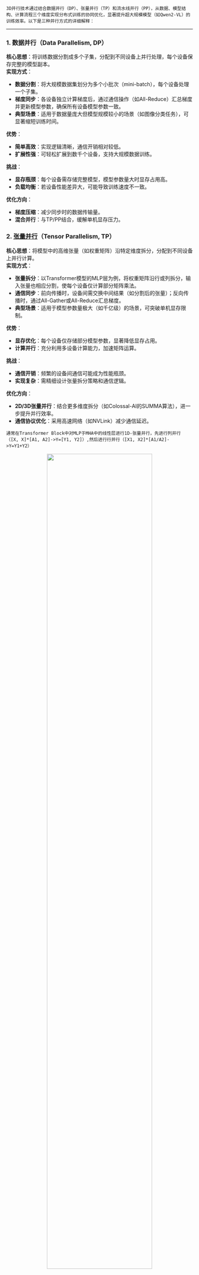 `3D并行技术通过结合数据并行（DP）、张量并行（TP）和流水线并行（PP），从数据、模型结构、计算流程三个维度实现分布式训练的协同优化，显著提升超大规模模型（如Qwen2-VL）的训练效率。以下是三种并行方式的详细解释：`

---
### **1. 数据并行（Data Parallelism, DP）**
**核心思想**：将训练数据分割成多个子集，分配到不同设备上并行处理，每个设备保存完整的模型副本。  
**实现方式**：
- **数据分割**：将大规模数据集划分为多个小批次（mini-batch），每个设备处理一个子集。
- **梯度同步**：各设备独立计算梯度后，通过通信操作（如All-Reduce）汇总梯度并更新模型参数，确保所有设备模型参数一致。
- **典型场景**：适用于数据量庞大但模型规模较小的场景（如图像分类任务），可显著缩短训练时间。

**优势**：
- **简单高效**：实现逻辑清晰，通信开销相对较低。
- **扩展性强**：可轻松扩展到数千个设备，支持大规模数据训练。

**挑战**：
- **显存瓶颈**：每个设备需存储完整模型，模型参数量大时显存占用高。
- **负载均衡**：若设备性能差异大，可能导致训练速度不一致。

**优化方向**：
- **梯度压缩**：减少同步时的数据传输量。
- **混合并行**：与TP/PP结合，缓解单机显存压力。

### **2. [张量并行](https://blog.csdn.net/qq_54445177/article/details/147314655?spm=1001.2101.3001.10796)（Tensor Parallelism, TP）**
**核心思想**：将模型中的高维张量（如权重矩阵）沿特定维度拆分，分配到不同设备上并行计算。  
**实现方式**：
- **张量拆分**：以Transformer模型的MLP层为例，将权重矩阵沿行或列拆分，输入张量也相应分割，使每个设备仅计算部分矩阵乘法。
- **通信同步**：前向传播时，设备间需交换中间结果（如分割后的张量）；反向传播时，通过All-Gather或All-Reduce汇总梯度。
- **典型场景**：适用于模型参数量极大（如千亿级）的场景，可突破单机显存限制。

**优势**：
- **显存优化**：每个设备仅存储部分模型参数，显著降低显存占用。
- **计算并行**：充分利用多设备计算能力，加速矩阵运算。

**挑战**：
- **通信开销**：频繁的设备间通信可能成为性能瓶颈。
- **实现复杂**：需精细设计张量拆分策略和通信逻辑。

**优化方向**：
- **2D/3D张量并行**：结合更多维度拆分（如Colossal-AI的SUMMA算法），进一步提升并行效率。
- **通信协议优化**：采用高速网络（如NVLink）减少通信延迟。

`通常在Transformer Block中对MLP于MHA中的线性层进行1D-张量并行，先进行列并行（[X, X]*[A1, A2]->Y=[Y1, Y2]）,然后进行行并行（[X1, X2]*[A1/A2]->Y=Y1+Y2）`
<div align="center">
  <img src="https://github.com/user-attachments/assets/82779059-3098-4a2f-9cb0-f938cdce58af" width="75%">
</div>

### **3. [流水线并行](https://blog.csdn.net/qq_54445177/article/details/147305522?spm=1001.2101.3001.10752)（Pipeline Parallelism, PP）**
**核心思想**：将模型按层拆分为多个阶段，分配到不同设备上，数据以流水线方式依次通过各阶段。  
**实现方式**：
- **阶段划分**：将模型划分为多个阶段（如前3层、中间4层、后3层），每个设备负责一个阶段。
- **微批次处理**：将输入数据划分为多个微批次（micro-batch），设备在处理完当前微批次后立即传递结果并开始下一微批次，减少空闲时间。
- **气泡优化**：通过增加微批次数量（远大于流水线阶段数）减少气泡时间（设备等待时间）。
- **典型场景**：适用于超大规模模型训练（如GPT-3），可有效利用多设备计算资源。

**优势**：
- **资源高效**：每个设备仅存储部分模型参数，降低显存需求。
- **吞吐量提升**：通过流水线并行处理多个微批次，提高整体训练速度。

**挑战**：
- **气泡时间**：阶段间同步可能导致设备空闲，需优化微批次划分策略。
- **负载均衡**：若模型各阶段计算量差异大，可能导致负载不均。

**优化方向**：
- **非交错/交错式调度**：如Pipedream和Megatron-LM提出的1F1B策略，进一步减少气泡时间。
- **3D并行结合**：与DP/TP结合，形成多维并行策略（如Megatron-LM的PTD-P方法）。

### **3D并行：DP+TP+PP的协同优化**
**核心思想**：通过同时应用数据、张量、流水线并行，从数据分布、模型拆分、计算流程三个维度实现训练效率的最大化。  
**实现方式**：
- **数据维度**：DP负责处理不同批次的数据，实现数据级并行。
- **模型维度**：TP负责拆分单个批次内的张量计算，实现模型级并行。
- **流程维度**：PP负责将模型的不同层分布到不同设备，实现流水线级并行。
- **典型场景**：训练万亿参数量级的模型（如Qwen2-VL），需综合利用多机多卡资源。

**优势**：
- **高效性**：显著缩短训练时间，提升资源利用率。
- **可扩展性**：灵活扩展到数千个设备，支持更大规模模型训练。
- **灵活性**：可根据模型结构和硬件资源调整并行策略组合。

**挑战**：
- **通信开销**：多维并行可能增加设备间通信复杂度。
- **实现复杂**：需精心设计任务划分和同步机制，避免负载不均。

**优化方向**：
- **动态负载均衡**：根据设备性能动态调整任务分配。
- **通信协议优化**：采用高效通信库（如NCCL、Horovod）减少延迟。
- **框架支持**：利用成熟框架（如Megatron-LM、DeepSpeed）简化实现。

---

流水线并行与FSDP中的参数切分在**切分对象、切分维度、通信模式、资源利用率、适用场景**等方面存在显著区别，具体如下：

### 1. **切分对象与维度**
   - **流水线并行**：  
     切分对象是模型的**层（Layer）**，按计算阶段（Stage）将不同层分配到不同设备。例如，将Transformer模型的前N层放在GPU0，后M层放在GPU1。切分维度是**模型结构**，属于**层间并行**。
   - **FSDP参数切分**：  
     切分对象是模型的**参数、优化器状态和梯度**，将完整模型参数拆分为多个分片（Shard），每个设备仅存储部分参数。切分维度是**参数本身**，属于**参数级并行**。

### 2. **通信模式**
   - **流水线并行**：  
     设备间传输的是**中间激活值（Activations）**（前向传播）和**梯度**（反向传播）。通信发生在相邻设备之间，例如GPU0将第N层的输出发送给GPU1进行第N+1层计算。通信量与**批大小（Batch Size）**和**激活值大小**相关。
   - **FSDP参数切分**：  
     设备间需同步**梯度分片**（All-Gather操作）和**参数分片**（Reduce-Scatter操作）。通信发生在所有设备之间，例如每个设备在反向传播后需聚合其他设备的梯度分片以更新本地参数。通信量与**模型参数总量**和**设备数量**相关。

### 3. **资源利用率**
   - **流水线并行**：  
     - **优点**：通过微批次（Micro-Batch）技术可重叠计算与通信，提高设备利用率。  
     - **缺点**：存在**流水线气泡（Bubble）**（设备空闲时间），尤其在设备数量多或批大小小时，气泡比例可能显著增加。
   - **FSDP参数切分**：  
     - **优点**：每个设备仅存储部分参数，显著降低显存占用，支持更大模型训练。  
     - **缺点**：通信开销可能成为瓶颈，尤其在设备间带宽较低时。

### 4. **适用场景**
   - **流水线并行**：  
     适用于**模型层数多、单层计算量小**的场景（如大型Transformer模型）。例如，GPT-3等千亿参数模型常采用流水线并行结合张量并行和数据并行。
   - **FSDP参数切分**：  
     适用于**模型参数量大、显存受限**的场景。例如，训练LLaMA-70B等模型时，FSDP可将参数分散到多个设备，避免单设备显存不足。

### 5. **实现复杂度**
   - **流水线并行**：  
     需手动划分模型层并管理设备间通信，实现复杂度较高。需解决**负载均衡**（不同层计算量差异）和**依赖关系**（前向/反向传播顺序）问题。
   - **FSDP参数切分**：  
     作为数据并行的扩展，实现相对简单。PyTorch等框架已集成FSDP，用户仅需调用`FSDP`包装模型即可自动管理参数分片与通信。

### 6. **与数据并行的关系**
   - **流水线并行**：  
     通常与数据并行结合使用。例如，将模型按层切分为多个流水线阶段后，每个阶段可进一步采用数据并行训练不同数据子集。
   - **FSDP参数切分**：  
     本质上是**数据并行的一种优化形式**。它保留了数据并行的核心逻辑（各设备处理不同数据子集），但通过参数分片降低了显存占用。
